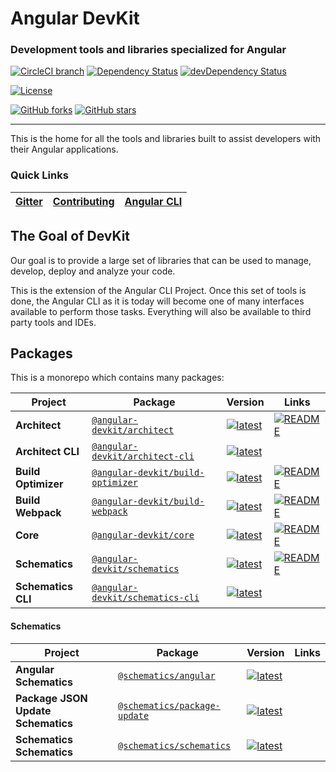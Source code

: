 <!--
  BEFORE UPDATING THIS FILE, READ THIS.

  This file is automatically generated during release. It is important for you to not update
  README directly.

  - If you need to change the content, update `scripts/templates/readme.ejs`
  - If you need to add/remove a package or a link, update the .monorepo.json file instead.

  Any changes to README.md directly will result in a failure on CI.
-->

# Angular DevKit
### Development tools and libraries specialized for Angular


[![CircleCI branch](https://img.shields.io/circleci/project/github/angular/devkit/master.svg?label=circleci)](https://circleci.com/gh/angular/devkit) [![Dependency Status](https://david-dm.org/angular/devkit.svg)](https://david-dm.org/angular/devkit) [![devDependency Status](https://david-dm.org/angular/devkit/dev-status.svg)](https://david-dm.org/angular/devkit?type=dev) 

[![License](https://img.shields.io/npm/l/@angular-devkit/core.svg)](https://github.com/angular/devkit/blob/master/LICENSE) 

[![GitHub forks](https://img.shields.io/github/forks/angular/devkit.svg?style=social&label=Fork)](https://github.com/angular/devkit/fork) [![GitHub stars](https://img.shields.io/github/stars/angular/devkit.svg?style=social&label=Star)](https://github.com/angular/devkit) 



----

This is the home for all the tools and libraries built to assist developers with their Angular applications.

### Quick Links
[Gitter](https://gitter.im/angular/angular-cli) | [Contributing](https://github.com/angular/devkit/blob/master/CONTRIBUTING.md) | [Angular CLI](http://github.com/angular/angular-cli) | 
|---|---|---|


## The Goal of DevKit

Our goal is to provide a large set of libraries that can be used to manage, develop, deploy and
analyze your code.

This is the extension of the Angular CLI Project. Once this set of tools is done, the Angular CLI
as it is today will become one of many interfaces available to perform those tasks. Everything
will also be available to third party tools and IDEs.


## Packages
This is a monorepo which contains many packages:





| Project | Package | Version | Links |
|---|---|---|---|
**Architect** | [`@angular-devkit/architect`](http://npmjs.com/packages/@angular-devkit/architect) | [![latest](https://img.shields.io/npm/v/%40angular-devkit%2Farchitect/latest.svg)](http://npmjs.com/packages/@angular-devkit/architect) | [![README](https://img.shields.io/badge/README--green.svg)](https://github.com/angular/devkit/blob/master/packages/angular_devkit/architect/README.md)
**Architect CLI** | [`@angular-devkit/architect-cli`](http://npmjs.com/packages/@angular-devkit/architect-cli) | [![latest](https://img.shields.io/npm/v/%40angular-devkit%2Farchitect-cli/latest.svg)](http://npmjs.com/packages/@angular-devkit/architect-cli) | 
**Build Optimizer** | [`@angular-devkit/build-optimizer`](http://npmjs.com/packages/@angular-devkit/build-optimizer) | [![latest](https://img.shields.io/npm/v/%40angular-devkit%2Fbuild-optimizer/latest.svg)](http://npmjs.com/packages/@angular-devkit/build-optimizer) | [![README](https://img.shields.io/badge/README--green.svg)](https://github.com/angular/devkit/blob/master/packages/angular_devkit/build_optimizer/README.md)
**Build Webpack** | [`@angular-devkit/build-webpack`](http://npmjs.com/packages/@angular-devkit/build-webpack) | [![latest](https://img.shields.io/npm/v/%40angular-devkit%2Fbuild-webpack/latest.svg)](http://npmjs.com/packages/@angular-devkit/build-webpack) | [![README](https://img.shields.io/badge/README--green.svg)](https://github.com/angular/devkit/blob/master/packages/angular_devkit/build_webpack/README.md)
**Core** | [`@angular-devkit/core`](http://npmjs.com/packages/@angular-devkit/core) | [![latest](https://img.shields.io/npm/v/%40angular-devkit%2Fcore/latest.svg)](http://npmjs.com/packages/@angular-devkit/core) | [![README](https://img.shields.io/badge/README--green.svg)](https://github.com/angular/devkit/blob/master/packages/angular_devkit/core/README.md)
**Schematics** | [`@angular-devkit/schematics`](http://npmjs.com/packages/@angular-devkit/schematics) | [![latest](https://img.shields.io/npm/v/%40angular-devkit%2Fschematics/latest.svg)](http://npmjs.com/packages/@angular-devkit/schematics) | [![README](https://img.shields.io/badge/README--green.svg)](https://github.com/angular/devkit/blob/master/packages/angular_devkit/schematics/README.md)
**Schematics CLI** | [`@angular-devkit/schematics-cli`](http://npmjs.com/packages/@angular-devkit/schematics-cli) | [![latest](https://img.shields.io/npm/v/%40angular-devkit%2Fschematics-cli/latest.svg)](http://npmjs.com/packages/@angular-devkit/schematics-cli) | 

#### Schematics

| Project | Package | Version | Links |
|---|---|---|---|
**Angular Schematics** | [`@schematics/angular`](http://npmjs.com/packages/@schematics/angular) | [![latest](https://img.shields.io/npm/v/%40schematics%2Fangular/latest.svg)](http://npmjs.com/packages/@schematics/angular) | 
**Package JSON Update Schematics** | [`@schematics/package-update`](http://npmjs.com/packages/@schematics/package-update) | [![latest](https://img.shields.io/npm/v/%40schematics%2Fpackage-update/latest.svg)](http://npmjs.com/packages/@schematics/package-update) | 
**Schematics Schematics** | [`@schematics/schematics`](http://npmjs.com/packages/@schematics/schematics) | [![latest](https://img.shields.io/npm/v/%40schematics%2Fschematics/latest.svg)](http://npmjs.com/packages/@schematics/schematics) | 


